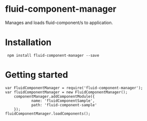 # fluid-component-manager

  Manages and loads fluid-component/s to application.

# Installation
` npm install fluid-component-manager --save`

# Getting started
``` 
var FluidComponentManager = require('fluid-component-manager');
var fluidComponentManager = new FluidComponentManager();
    componentManager.addComponentModule({
            name: 'fluidComponentSample',
            path: 'fluid-component-sample'
    });
fluidComponentManager.loadComponents();
```
